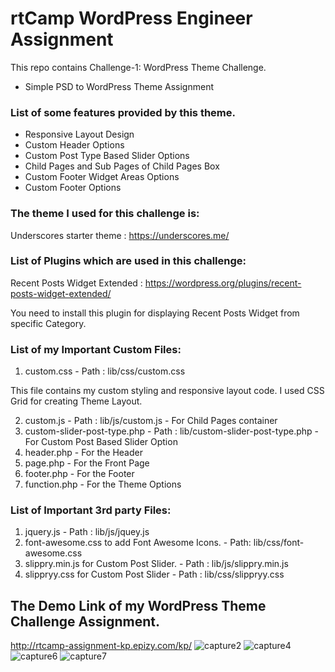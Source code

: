 # rtCamp WordPress Engineer Assignment

This repo contains Challenge-1: WordPress Theme Challenge.
- Simple PSD to WordPress Theme Assignment

### List of some features provided by this theme.

* Responsive Layout Design
* Custom Header Options
* Custom Post Type Based Slider Options
* Child Pages and Sub Pages of Child Pages Box 
* Custom Footer Widget Areas Options
* Custom Footer Options

### The theme I used for this challenge is:
 
 Underscores starter theme : https://underscores.me/

### List of Plugins which are used in this challenge:

 Recent Posts Widget Extended : https://wordpress.org/plugins/recent-posts-widget-extended/
 
 You need to install this plugin for displaying Recent Posts Widget from specific Category.

### List of my Important Custom Files:

1. custom.css - Path : lib/css/custom.css

 This file contains my custom styling and responsive layout code.
 I used CSS Grid for creating Theme Layout.

2. custom.js - Path : lib/js/custom.js - For Child Pages container
3. custom-slider-post-type.php - Path : lib/custom-slider-post-type.php - For Custom Post Based Slider Option 
4. header.php - For the Header
5. page.php - For the Front Page
6. footer.php - For the Footer
7. function.php -  For the Theme Options

### List of Important 3rd party Files:

1. jquery.js - Path : lib/js/jquey.js
2. font-awesome.css to add Font Awesome Icons. - Path: lib/css/font-awesome.css
3. slippry.min.js for Custom Post Slider. - Path : lib/js/slippry.min.js
4. slippryy.css for Custom Post Slider - Path : lib/css/slippryy.css

##  The Demo Link of my WordPress Theme Challenge Assignment.

http://rtcamp-assignment-kp.epizy.com/kp/
![capture2](https://user-images.githubusercontent.com/42610373/44520343-3ca97a80-a6ed-11e8-86bb-0c5afca10e82.JPG)
![capture4](https://user-images.githubusercontent.com/42610373/44520128-ac6b3580-a6ec-11e8-8ad0-289833435814.JPG)
![capture6](https://user-images.githubusercontent.com/42610373/44520430-682c6500-a6ed-11e8-95fa-c3eb0f96a6a7.JPG)
![capture7](https://user-images.githubusercontent.com/42610373/44520477-91e58c00-a6ed-11e8-926d-d4b71e285a7f.JPG)


